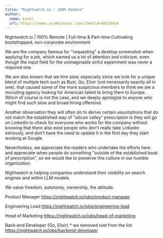 ```yaml
---
title: "Nightwatch.io : 100% Remote"
author:
  name: kundi
  url: https://news.ycombinator.com/item?id=40226454
---
```

Nightwatch.io | 100% Remote | Full-time &amp; Part-time Cultivating bootstrapped, non-corporate environment

We are the company famous for &quot;requesting&quot; a desktop screenshot when applying for a job, which earned us a lot of attention and criticism, even though the input field for the unimaginable sinful experiment was never a required one.

We are also known that we hire slow, especially since we look for a unique blend of multiple tech such as Rust, Go, Elixir (not necessarily exactly all in one), that caused some of the more suspicious members to think we are a recruiting agency looking for American talent to bring them to Europe. Which of course is not the case, and we deeply apologize to anyone who might find such slow and broad hiring offensive.

Another observation they will often do to derive certain assumptions that do not match the established way of &quot;silicon valley&quot; prescription is they will go on Linkedin to check for everyone who works for the company without knowing that there also exist people who don&#x27;t really take Linkedin seriously, and don&#x27;t have the need to update it in the first day they start working at Google.

Nevertheless, we appreciate the readers who undertake the efforts here and appreciate when people do something &quot;outside of the established book of prescription&quot;, so we would like to preserve this culture in our humble organization.

Nightwatch is helping companies understand their visibility on search engines and within LLM models.

We value freedom, autonomy, ownership, the attitude.

Product Manager
<a href="https:&#x2F;&#x2F;nightwatch.io&#x2F;jobs&#x2F;product-manager" rel="nofollow">https:&#x2F;&#x2F;nightwatch.io&#x2F;jobs&#x2F;product-manager</a>

Engineering Lead
<a href="https:&#x2F;&#x2F;nightwatch.io&#x2F;jobs&#x2F;engineering-lead" rel="nofollow">https:&#x2F;&#x2F;nightwatch.io&#x2F;jobs&#x2F;engineering-lead</a>

Head of Marketing
<a href="https:&#x2F;&#x2F;nightwatch.io&#x2F;jobs&#x2F;head-of-marketing" rel="nofollow">https:&#x2F;&#x2F;nightwatch.io&#x2F;jobs&#x2F;head-of-marketing</a>

Back-end Developer (Go, Elixir) * we removed rust from the list
<a href="https:&#x2F;&#x2F;nightwatch.io&#x2F;jobs&#x2F;backend-developer" rel="nofollow">https:&#x2F;&#x2F;nightwatch.io&#x2F;jobs&#x2F;backend-developer</a>
